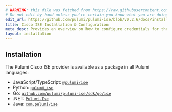 ```yaml
---
# WARNING: this file was fetched from https://raw.githubusercontent.com/pulumi/pulumi-ise/v0.2.6/docs/installation-configuration.md
# Do not edit by hand unless you're certain you know what you are doing!
edit_url: https://github.com/pulumi/pulumi-ise/blob/v0.2.6/docs/installation-configuration.md
title: Cisco ISE Installation & Configuration
meta_desc: Provides an overview on how to configure credentials for the Pulumi Cisco ISE Provider.
layout: installation
---
```


## Installation

The Pulumi Cisco ISE provider is available as a package in all Pulumi languages:

* JavaScript/TypeScript: [`@pulumi/ise`](https://www.npmjs.com/package/@pulumi/ise)
* Python: [`pulumi_ise`](https://pypi.org/project/pulumi_ise/)
* Go: [`github.com/pulumi/pulumi-ise/sdk/go/ise`](https://pkg.go.dev/github.com/pulumi/pulumi-ise/sdk/go/ise)
* .NET: [`Pulumi.Ise`](https://www.nuget.org/packages/Pulumi.Ise)
* Java: [`com.pulumi/ise`](https://central.sonatype.com/artifact/com.pulumi/ise)
